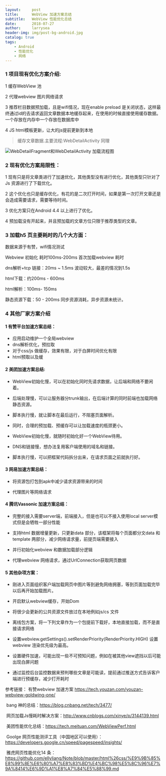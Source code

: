 ```yaml
---
layout:     post
title:      WebView 加速方案总结
subtitle:   WebView 性能优化总结
date:       2018-07-27
author:     larrysea
header-img: img/post-bg-android.jpg
catalog: true
tags:
    - Android
    - 性能优化
    - 网络
---
```


### 1 项目现有优化方案介绍:

1  缓存WebView 池

2  代理webview 图片网络请求

3  推荐栏目数据预加载，且是wifi情况，现在enable preload 是关闭状态，这样最终通过id的去请求返回文章数据本地缓存起来，在使用的时候直接使用缓存数据。一个存放在内存中一个存放在数据库中

4  JS html模板更新，让大的js提前更新到本地



>  缓存文章数据.主要流程:WebDetailActivity 同理



![WebDetailFragment和WebDetailActivity 加载流程图](http://oz4olx68e.bkt.clouddn.com/image/%E7%BD%91%E7%BB%9C%E9%A2%84%E5%8A%A0%E8%BD%BD%E6%B5%81%E7%A8%8B%E5%9B%BE.jpg)

### 2   现有优化方案局限性：

1 现有只是将文章类进行了加速优化，其他类型没有进行优化，其他类型只针对了Js 资源进行了下载优化。

2 这个优化也只是缓存优化，有花的是二次打开时间，如果是第一次打开文章还是会造成需要请求，需要等待时间。

3 优化方案只在Android 4.4 以上进行了优化。

4 预加载没有开起来，并且预加载的文章方位只限于推荐类型的文章。



### 3  加载h5 页主要耗时的几个大方面：

数据来源于有赞，wifi情况测试

Webview 初始化  耗时100ms-200ms 首次加载webview 耗时

dns解析+tcp 链接：20ms ~ 1.5ms  波动较大，最差的情况到1.5s

html下载：约200ms - 600ms  

html解析：100ms- 150ms

静态资源下载：50 - 200ms 同步资源消耗，异步资源未统计。 



### 4  其他厂家方案介绍

#### 1  有赞平台加速方案总结：

- 应用启动维护一个全局webview
- dns解析优化，预拉取
- 对于css/js 做缓存，效果有限，对于白屏时间优化有限
-  html预取以及缓

#### 2  美团加速方案总结:

- WebView初始化慢，可以在初始化同时先请求数据，让后端和网络不要闲着。

- 后端处理慢，可以让服务器分trunk输出，在后端计算的同时前端也加载网络静态资源。

- 脚本执行慢，就让脚本在最后运行，不阻塞页面解析。

- 同时，合理的预加载、预缓存可以让加载速度的瓶颈更小。

- WebView初始化慢，就随时初始化好一个WebView待用。

- DNS和链接慢，想办法复用客户端使用的域名和链接。

- 脚本执行慢，可以把框架代码拆分出来，在请求页面之前就执行好。

#### 3  网易加速方案总结：

- 将资源包打包到apk中减少请求资源带来的时间

- 代理图片等网络请求

#### 4  腾讯Vassonic 加速方案总结：

-  完整的接入需要server端，前端接入，但是也可以不接入使用local server模式但是会牺牲一部分性能  

-  支持html 数据增量更新，只更新data 部分，该框架将每个页面都分文data 和 template 两部分，减少网络请求量，前提页端需要接入

-  并行初始化webview 和数据加载部分逻辑

-  代理webview 网络请求，通过UrlConnection获取网页数据

  

#### 5 其他杂项方案：

- 刚进入页面组织客户端加载网页中图片等到避免网络拥塞，等到页面加载完毕以后再开始加载图片。

- 开启默认webview缓存，开始Dom 

- 将很少会更新的公共资源文件放过在本地例如js/cs 文件

- 离线包方案，将一下列文章作为一个包提前下载好，本地直接加载，而不是直接请求网络

- 设置webview.getSettings().setRenderPriority(RenderPriority.HIGH) 设置webview 渲染优先级为最高。

- 设置硬件加速，可能出现一些不可预知问题，例如在被其他view遮挡以后可能出现白屏问题

- 通过监控后台监控数据来预判哪些文章是可能读，提前通过推送方式告诉客户端进行预缓存，减少打开耗时

  

  
参考链接：  有赞webview 加速方案 https://tech.youzan.com/youzan-webview-goldwing-one/

  ​                    bang 神的总结：https://blog.cnbang.net/tech/3477/

​                      网页加载Js慢耗时解决方案：http://www.cnblogs.com/xinye/p/3144139.html

​                      美团性能优化总结：https://tech.meituan.com/WebViewPerf.html

​                      Goolge 网页性能测评工具（中国地区可以使用）：https://developers.google.cn/speed/pagespeed/insights/

​                      雅虎网页性能优化14 条：https://github.com/ellyliang/Note/blob/master/html%26css/%E9%9B%85%E8%99%8E%E6%80%A7%E8%83%BD%E4%BC%98%E5%8C%96%E7%9A%8414%E6%9D%A1%E8%A7%84%E5%88%99.md

  

​    

  

  

  

  

 












​	







